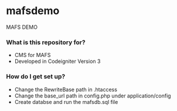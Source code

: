 # mafsdemo
MAFS DEMO

### What is this repository for? ###

* CMS for MAFS
* Developed in Codeigniter Version 3 

### How do I get set up? ###

* Change the RewriteBase path in .htaccess
* Change the base_url path in config.php under application/config 
* Create databse and run the mafsdb.sql file 